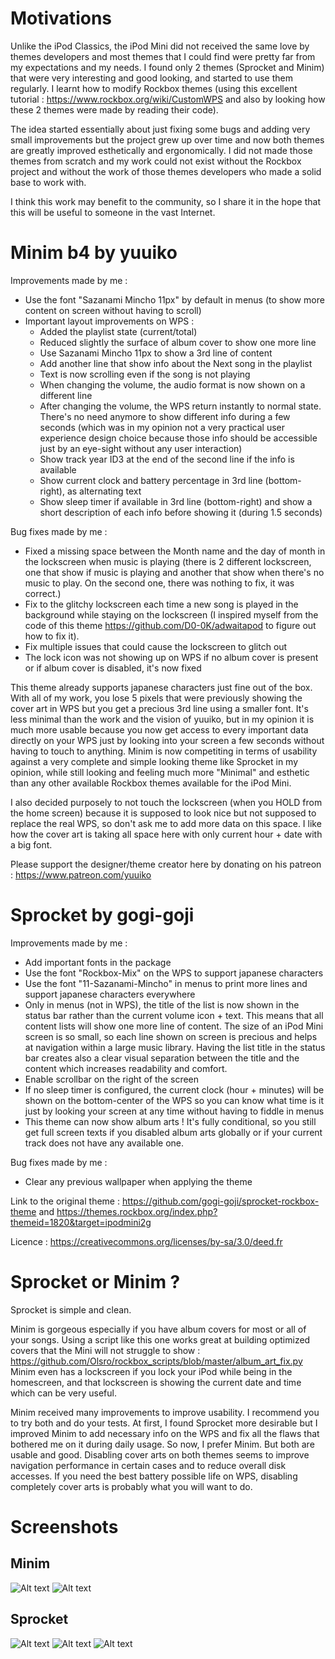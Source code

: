 # Motivations
Unlike the iPod Classics, the iPod Mini did not received the same love by themes developers and most themes that I could find were pretty far from my expectations and my needs. I found only 2 themes (Sprocket and Minim) that were very interesting and good looking, and started to use them regularly. I learnt how to modify Rockbox themes (using this excellent tutorial : https://www.rockbox.org/wiki/CustomWPS and also by looking how these 2 themes were made by reading their code).

The idea started essentially about just fixing some bugs and adding very small improvements but the project grew up over time and now both themes are greatly improved esthetically and ergonomically. I did not made those themes from scratch and my work could not exist without the Rockbox project and without the work of those themes developers who made a solid base to work with.

I think this work may benefit to the community, so I share it in the hope that this will be useful to someone in the vast Internet.

# Minim b4 by yuuiko
Improvements made by me : 
- Use the font "Sazanami Mincho 11px" by default in menus (to show more content on screen without having to scroll)
- Important layout improvements on WPS : 
	- Added the playlist state (current/total)
	- Reduced slightly the surface of album cover to show one more line
	- Use Sazanami Mincho 11px to show a 3rd line of content
	- Add another line that show info about the Next song in the playlist
	- Text is now scrolling even if the song is not playing
	- When changing the volume, the audio format is now shown on a different line
	- After changing the volume, the WPS return instantly to normal state. There's no need anymore to show different info during a few seconds (which was in my opinion not a very practical user experience design choice because those info should be accessible just by an eye-sight without any user interaction)
	- Show track year ID3 at the end of the second line if the info is available
	- Show current clock and battery percentage in 3rd line (bottom-right), as alternating text
	- Show sleep timer if available in 3rd line (bottom-right) and show a short description of each info before showing it (during 1.5 seconds)

Bug fixes made by me : 
- Fixed a missing space between the Month name and the day of month in the lockscreen when music is playing (there is 2 different lockscreen, one that show if music is playing and another that show when there's no music to play. On the second one, there was nothing to fix, it was correct.)
- Fix to the glitchy lockscreen each time a new song is played in the background while staying on the lockscreen (I inspired myself from the code of this theme https://github.com/D0-0K/adwaitapod to figure out how to fix it).
- Fix multiple issues that could cause the lockscreen to glitch out
- The lock icon was not showing up on WPS if no album cover is present or if album cover is disabled, it's now fixed

This theme already supports japanese characters just fine out of the box.
With all of my work, you lose 5 pixels that were previously showing the cover art in WPS but you get a precious 3rd line using a smaller font. It's less minimal than the work and the vision of yuuiko, but in my opinion it is much more usable because you now get access to every important data directly on your WPS just by looking into your screen a few seconds without having to touch to anything. Minim is now competiting in terms of usability against a very complete and simple looking theme like Sprocket in my opinion, while still looking and feeling much more "Minimal" and esthetic than any other available Rockbox themes available for the iPod Mini.

I also decided purposely to not touch the lockscreen (when you HOLD from the home screen) because it is supposed to look nice but not supposed to replace the real WPS, so don't ask me to add more data on this space. I like how the cover art is taking all space here with only current hour + date with a big font.

Please support the designer/theme creator here by donating on his patreon : https://www.patreon.com/yuuiko

# Sprocket by gogi-goji
Improvements made by me : 
- Add important fonts in the package
- Use the font "Rockbox-Mix" on the WPS to support japanese characters
- Use the font "11-Sazanami-Mincho" in menus to print more lines and support japanese characters everywhere
- Only in menus (not in WPS), the title of the list is now shown in the status bar rather than the current volume icon + text. This means that all content lists will show one more line of content. The size of an iPod Mini screen is so small, so each line shown on screen is precious and helps at navigation within a large music library. Having the list title in the status bar creates also a clear visual separation between the title and the content which increases readability and comfort.
- Enable scrollbar on the right of the screen
- If no sleep timer is configured, the current clock (hour + minutes) will be shown on the bottom-center of the WPS so you can know what time is it just by looking your screen at any time without having to fiddle in menus
- This theme can now show album arts ! It's fully conditional, so you still get full screen texts if you disabled album arts globally or if your current track does not have any available one.

Bug fixes made by me : 
- Clear any previous wallpaper when applying the theme

Link to the original theme : https://github.com/gogi-goji/sprocket-rockbox-theme and https://themes.rockbox.org/index.php?themeid=1820&target=ipodmini2g

Licence : https://creativecommons.org/licenses/by-sa/3.0/deed.fr

# Sprocket or Minim ?
Sprocket is simple and clean.

Minim is gorgeous especially if you have album covers for most or all of your songs. Using a script like this one works great at building optimized covers that the Mini will not struggle to show : https://github.com/Olsro/rockbox_scripts/blob/master/album_art_fix.py
Minim even has a lockscreen if you lock your iPod while being in the homescreen, and that lockscreen is showing the current date and time which can be very useful.

Minim received many improvements to improve usability. I recommend you to try both and do your tests. At first, I found Sprocket more desirable but I improved Minim to add necessary info on the WPS and fix all the flaws that bothered me on it during daily usage. So now, I prefer Minim. But both are usable and good. Disabling cover arts on both themes seems to improve navigation performance in certain cases and to reduce overall disk accesses. If you need the best battery possible life on WPS, disabling completely cover arts is probably what you will want to do.

# Screenshots
## Minim
![Alt text](MINIM%20b4%20-%20Mini/screenshots/1.png?raw=true "WPS")
![Alt text](MINIM%20b4%20-%20Mini/screenshots/2.png?raw=true "Home")

## Sprocket
![Alt text](Sprocket/screenshots/1.png?raw=true "Home")
![Alt text](Sprocket/screenshots/2.png?raw=true "WPS")
![Alt text](Sprocket/screenshots/3.png?raw=true "WPS with cover art")